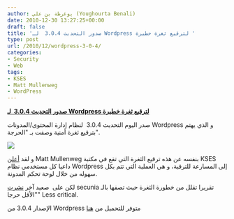 ```yaml
---
author: يوغرطة بن علي (Youghourta Benali)
date: 2010-12-30 13:27:25+00:00
draft: false
title: 'صدور التحديث 3.0.4  لـ Wordpress لترقيع ثغرة خطيرة '
type: post
url: /2010/12/wordpress-3-0-4/
categories:
- Security
- Web
tags:
- KSES
- Matt Mullenweg
- WordPress
---
```


**[صدور التحديث 3.0.4  لـ Wordpress لترقيع ثغرة خطيرة](http://www.it-scoop.com/2010/12/wordpress-3-0-4/)**




صدر اليوم التحديث 3.0.4  لنظام إدارة المحتوى/المدونات Wordpress و الذي يهتم بترقيع ثغرة أمنية وصفت بـ "الحرجة".




[![](http://www.it-scoop.com/wp-content/uploads/2009/12/wordpress-logo-300x300.png)
](http://www.it-scoop.com/2010/12/wordpress-3-0-4/)


و لقد [أعلن](http://wordpress.org/news/2010/12/3-0-4-update/) Matt Mullenweg بنفسه عن هذه ترقيع الثغرة التي تقع في مكتبة KSES داعيا كل مستخدمي نظام Wordpress إلى المسارعة للترقية، و هي العملية التي تتم بكل سهوله من خلال لوحة تحكم المدونة.

لكن على  صعيد آخر [نشرت](http://secunia.com/advisories/42755/) secunia تقريرا تقلل من خطورة الثغرة حيث تصفها بالـ "الأقل حرجا" Less critical.

الإصدار 3.0.4 من Wordpress متوفر للتحميل من [هنا](http://wordpress.org/download/)

